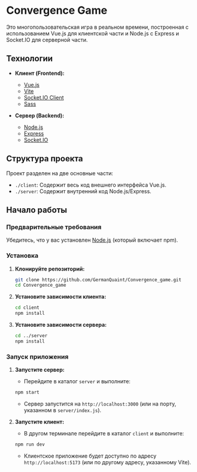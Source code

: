 # Convergence Game

Это многопользовательская игра в реальном времени, построенная с использованием Vue.js для клиентской части и Node.js с Express и Socket.IO для серверной части.

## Технологии

*   **Клиент (Frontend):**
    *   [Vue.js](https://vuejs.org/)
    *   [Vite](https://vitejs.dev/)
    *   [Socket.IO Client](https://socket.io/docs/v4/client-api/)
    *   [Sass](https://sass-lang.com/)

*   **Сервер (Backend):**
    *   [Node.js](https://nodejs.org/)
    *   [Express](https://expressjs.com/)
    *   [Socket.IO](https://socket.io/)

## Структура проекта

Проект разделен на две основные части:

*   `./client`: Содержит весь код внешнего интерфейса Vue.js.
*   `./server`: Содержит внутренний код Node.js/Express.

## Начало работы

### Предварительные требования

Убедитесь, что у вас установлен [Node.js](https://nodejs.org/) (который включает npm).

### Установка

1.  **Клонируйте репозиторий:**
    ```bash
    git clone https://github.com/GermanQuaint/Convergence_game.git
    cd Convergence_game
    ```

2.  **Установите зависимости клиента:**
    ```bash
    cd client
    npm install
    ```

3.  **Установите зависимости сервера:**
    ```bash
    cd ../server
    npm install
    ```

### Запуск приложения

1.  **Запустите сервер:**
    *   Перейдите в каталог `server` и выполните:
    ```bash
    npm start
    ```
    *   Сервер запустится на `http://localhost:3000` (или на порту, указанном в `server/index.js`).

2.  **Запустите клиент:**
    *   В другом терминале перейдите в каталог `client` и выполните:
    ```bash
    npm run dev
    ```
    *   Клиентское приложение будет доступно по адресу `http://localhost:5173` (или по другому адресу, указанному Vite).
